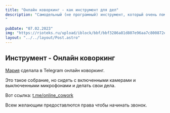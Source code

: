 ```yaml
---
title: "Онлайн коворкинг - как инструмент для дел"
description: "Cамодельный (не програмный) инструмент, который очень помогает не брать телефон и не отвлекаться
"

pubDate: "07.02.2023"
img: "https://rioteks.ru/upload/iblock/bbf/bbf3286a81d807e96aa7c800872ee195.jpg"
layout: "../../layout/Post.astro"
---
```


## Инструмент - Онлайн коворкинг

[Мария](https://t.me/dronova_m) сделала в Telegram онлайн коворкинг.

Это такое собрание, но сидеть с включенными камерами и выключенными микрофонами и делать свои дела.

Вот ссылка: [t.me/online_cowork](https://t.me/online_cowork)

Всем желающим предоставлются права чтобы начинать звонок.
